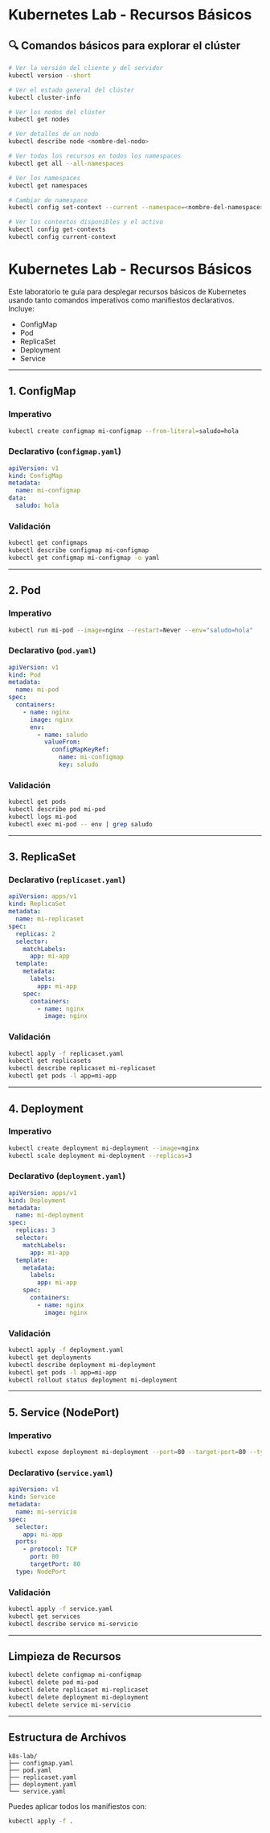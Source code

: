 # Kubernetes Lab - Recursos Básicos

## 🔍 Comandos básicos para explorar el clúster

```bash
# Ver la versión del cliente y del servidor
kubectl version --short

# Ver el estado general del clúster
kubectl cluster-info

# Ver los nodos del clúster
kubectl get nodes

# Ver detalles de un nodo
kubectl describe node <nombre-del-nodo>

# Ver todos los recursos en todos los namespaces
kubectl get all --all-namespaces

# Ver los namespaces
kubectl get namespaces

# Cambiar de namespace
kubectl config set-context --current --namespace=<nombre-del-namespace>

# Ver los contextos disponibles y el activo
kubectl config get-contexts
kubectl config current-context
```

# Kubernetes Lab - Recursos Básicos

Este laboratorio te guía para desplegar recursos básicos de Kubernetes usando tanto comandos imperativos como manifiestos declarativos. Incluye:

- ConfigMap
- Pod
- ReplicaSet
- Deployment
- Service

---

## 1. ConfigMap

### Imperativo
```bash
kubectl create configmap mi-configmap --from-literal=saludo=hola
```

### Declarativo (`configmap.yaml`)
```yaml
apiVersion: v1
kind: ConfigMap
metadata:
  name: mi-configmap
data:
  saludo: hola
```

### Validación
```bash
kubectl get configmaps
kubectl describe configmap mi-configmap
kubectl get configmap mi-configmap -o yaml
```

---

## 2. Pod

### Imperativo
```bash
kubectl run mi-pod --image=nginx --restart=Never --env="saludo=hola"
```

### Declarativo (`pod.yaml`)
```yaml
apiVersion: v1
kind: Pod
metadata:
  name: mi-pod
spec:
  containers:
    - name: nginx
      image: nginx
      env:
        - name: saludo
          valueFrom:
            configMapKeyRef:
              name: mi-configmap
              key: saludo
```

### Validación
```bash
kubectl get pods
kubectl describe pod mi-pod
kubectl logs mi-pod
kubectl exec mi-pod -- env | grep saludo
```

---

## 3. ReplicaSet

### Declarativo (`replicaset.yaml`)
```yaml
apiVersion: apps/v1
kind: ReplicaSet
metadata:
  name: mi-replicaset
spec:
  replicas: 2
  selector:
    matchLabels:
      app: mi-app
  template:
    metadata:
      labels:
        app: mi-app
    spec:
      containers:
        - name: nginx
          image: nginx
```

### Validación
```bash
kubectl apply -f replicaset.yaml
kubectl get replicasets
kubectl describe replicaset mi-replicaset
kubectl get pods -l app=mi-app
```

---

## 4. Deployment

### Imperativo
```bash
kubectl create deployment mi-deployment --image=nginx
kubectl scale deployment mi-deployment --replicas=3
```

### Declarativo (`deployment.yaml`)
```yaml
apiVersion: apps/v1
kind: Deployment
metadata:
  name: mi-deployment
spec:
  replicas: 3
  selector:
    matchLabels:
      app: mi-app
  template:
    metadata:
      labels:
        app: mi-app
    spec:
      containers:
        - name: nginx
          image: nginx
```

### Validación
```bash
kubectl apply -f deployment.yaml
kubectl get deployments
kubectl describe deployment mi-deployment
kubectl get pods -l app=mi-app
kubectl rollout status deployment mi-deployment
```

---

## 5. Service (NodePort)

### Imperativo
```bash
kubectl expose deployment mi-deployment --port=80 --target-port=80 --type=NodePort
```

### Declarativo (`service.yaml`)
```yaml
apiVersion: v1
kind: Service
metadata:
  name: mi-servicio
spec:
  selector:
    app: mi-app
  ports:
    - protocol: TCP
      port: 80
      targetPort: 80
  type: NodePort
```

### Validación
```bash
kubectl apply -f service.yaml
kubectl get services
kubectl describe service mi-servicio
```

---

## Limpieza de Recursos
```bash
kubectl delete configmap mi-configmap
kubectl delete pod mi-pod
kubectl delete replicaset mi-replicaset
kubectl delete deployment mi-deployment
kubectl delete service mi-servicio
```

---

## Estructura de Archivos
```
k8s-lab/
├── configmap.yaml
├── pod.yaml
├── replicaset.yaml
├── deployment.yaml
└── service.yaml
```

Puedes aplicar todos los manifiestos con:
```bash
kubectl apply -f .
```
